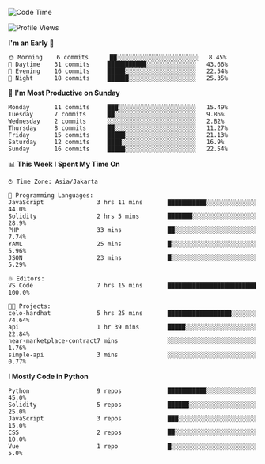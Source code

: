 <!--START_SECTION:waka-->
![Code Time](http://img.shields.io/badge/Code%20Time-1%2C068%20hrs%2052%20mins-blue)

![Profile Views](http://img.shields.io/badge/Profile%20Views-0-blue)

**I'm an Early 🐤** 

```text
🌞 Morning    6 commits      ██░░░░░░░░░░░░░░░░░░░░░░░   8.45% 
🌆 Daytime    31 commits     ███████████░░░░░░░░░░░░░░   43.66% 
🌃 Evening    16 commits     █████░░░░░░░░░░░░░░░░░░░░   22.54% 
🌙 Night      18 commits     ██████░░░░░░░░░░░░░░░░░░░   25.35%

```
📅 **I'm Most Productive on Sunday** 

```text
Monday       11 commits     ███░░░░░░░░░░░░░░░░░░░░░░   15.49% 
Tuesday      7 commits      ██░░░░░░░░░░░░░░░░░░░░░░░   9.86% 
Wednesday    2 commits      ░░░░░░░░░░░░░░░░░░░░░░░░░   2.82% 
Thursday     8 commits      ██░░░░░░░░░░░░░░░░░░░░░░░   11.27% 
Friday       15 commits     █████░░░░░░░░░░░░░░░░░░░░   21.13% 
Saturday     12 commits     ████░░░░░░░░░░░░░░░░░░░░░   16.9% 
Sunday       16 commits     █████░░░░░░░░░░░░░░░░░░░░   22.54%

```


📊 **This Week I Spent My Time On** 

```text
⌚︎ Time Zone: Asia/Jakarta

💬 Programming Languages: 
JavaScript               3 hrs 11 mins       ███████████░░░░░░░░░░░░░░   44.0% 
Solidity                 2 hrs 5 mins        ███████░░░░░░░░░░░░░░░░░░   28.9% 
PHP                      33 mins             ██░░░░░░░░░░░░░░░░░░░░░░░   7.74% 
YAML                     25 mins             █░░░░░░░░░░░░░░░░░░░░░░░░   5.96% 
JSON                     23 mins             █░░░░░░░░░░░░░░░░░░░░░░░░   5.29%

🔥 Editors: 
VS Code                  7 hrs 15 mins       █████████████████████████   100.0%

🐱‍💻 Projects: 
celo-hardhat             5 hrs 25 mins       ██████████████████░░░░░░░   74.64% 
api                      1 hr 39 mins        █████░░░░░░░░░░░░░░░░░░░░   22.84% 
near-marketplace-contract7 mins              ░░░░░░░░░░░░░░░░░░░░░░░░░   1.76% 
simple-api               3 mins              ░░░░░░░░░░░░░░░░░░░░░░░░░   0.77%

```

**I Mostly Code in Python** 

```text
Python                   9 repos             ███████████░░░░░░░░░░░░░░   45.0% 
Solidity                 5 repos             ██████░░░░░░░░░░░░░░░░░░░   25.0% 
JavaScript               3 repos             ███░░░░░░░░░░░░░░░░░░░░░░   15.0% 
CSS                      2 repos             ██░░░░░░░░░░░░░░░░░░░░░░░   10.0% 
Vue                      1 repo              █░░░░░░░░░░░░░░░░░░░░░░░░   5.0%

```



<!--END_SECTION:waka-->
